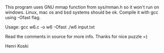 This program uses GNU mmap function from sys/mman.h so it won't run on windows.
Linux, mac os and bsd systems should be ok.
Compile it with gcc using -Ofast flag.

Usage:
gcc w6.c -o w6 -Ofast
./w6 input.txt

Read the comments in source for more info.
Thanks for nice puzzle =)

Henri Koski
